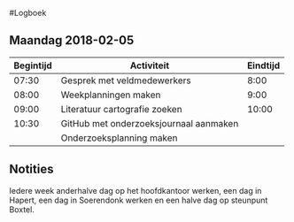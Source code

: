 #Logboek

## Maandag 2018-02-05
Begintijd | Activiteit	| Eindtijd
---				| ---		      | ---
07:30     | Gesprek met veldmedewerkers | 8:00
08:00    	| Weekplanningen maken | 9:00
09:00     | Literatuur cartografie zoeken | 10:00
10:30	    | GitHub met onderzoeksjournaal aanmaken | 
	    | Onderzoeksplanning maken | 

## Notities
Iedere week anderhalve dag op het hoofdkantoor werken, een dag in Hapert, een dag in Soerendonk werken en een halve dag op steunpunt Boxtel.
